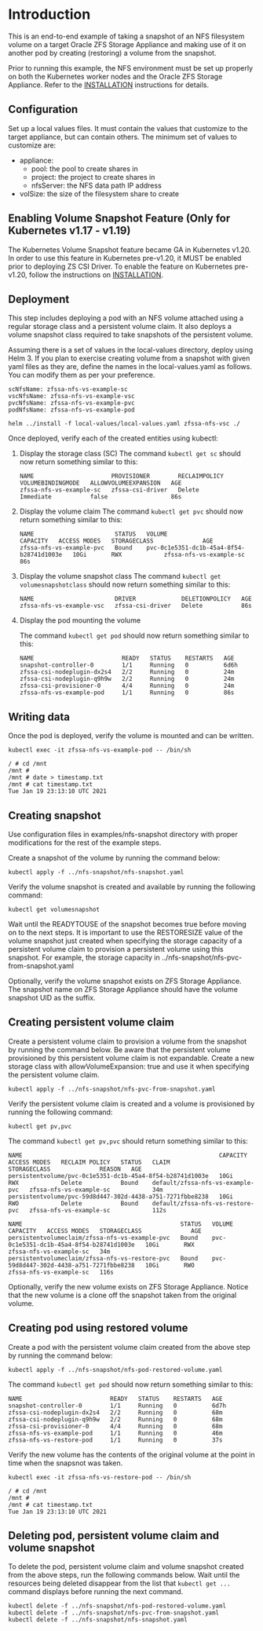 # Introduction

This is an end-to-end example of taking a snapshot of an NFS filesystem
volume on a target Oracle ZFS Storage Appliance and making use of it 
on another pod by creating (restoring) a volume from the snapshot.

Prior to running this example, the NFS environment must be set up properly
on both the Kubernetes worker nodes and the Oracle ZFS Storage Appliance.
Refer to the [INSTALLATION](../../INSTALLATION.md) instructions for details.

## Configuration

Set up a local values files. It must contain the values that customize to the 
target appliance, but can contain others. The minimum set of values to
customize are:

* appliance:
  * pool: the pool to create shares in
  * project: the project to create shares in
  * nfsServer: the NFS data path IP address
* volSize: the size of the filesystem share to create

## Enabling Volume Snapshot Feature (Only for Kubernetes v1.17 - v1.19)

The Kubernetes Volume Snapshot feature became GA in Kubernetes v1.20. In order to use
this feature in Kubernetes pre-v1.20, it MUST be enabled prior to deploying ZS CSI Driver. 
To enable the feature on Kubernetes pre-v1.20, follow the instructions on 
[INSTALLATION](../../INSTALLATION.md).

## Deployment

This step includes deploying a pod with an NFS volume attached using a regular 
storage class and a persistent volume claim. It also deploys a volume snapshot class
required to take snapshots of the persistent volume.

Assuming there is a set of values in the local-values directory, deploy using Helm 3. If you plan to exercise creating volume from a snapshot with given yaml files as they are, define the names in the local-values.yaml as follows. You can modify them as per your preference.
```text
scNfsName: zfssa-nfs-vs-example-sc
vscNfsName: zfssa-nfs-vs-example-vsc
pvcNfsName: zfssa-nfs-vs-example-pvc
podNfsName: zfssa-nfs-vs-example-pod
```

```text
helm ../install -f local-values/local-values.yaml zfssa-nfs-vsc ./
```

Once deployed, verify each of the created entities using kubectl:

1. Display the storage class (SC)
    The command `kubectl get sc` should now return something similar to this:

    ```text
	NAME                      PROVISIONER        RECLAIMPOLICY   VOLUMEBINDINGMODE   ALLOWVOLUMEEXPANSION   AGE
	zfssa-nfs-vs-example-sc   zfssa-csi-driver   Delete          Immediate           false                  86s
    ```
2. Display the volume claim
    The command `kubectl get pvc` should now return something similar to this:
    ```text
	NAME                       STATUS   VOLUME                                     CAPACITY   ACCESS MODES   STORAGECLASS              AGE
	zfssa-nfs-vs-example-pvc   Bound    pvc-0c1e5351-dc1b-45a4-8f54-b28741d1003e   10Gi       RWX            zfssa-nfs-vs-example-sc   86s
    ```
3. Display the volume snapshot class
    The command `kubectl get volumesnapshotclass` should now return something similar to this:
    ```text
	NAME                       DRIVER             DELETIONPOLICY   AGE
	zfssa-nfs-vs-example-vsc   zfssa-csi-driver   Delete           86s
    ```
4. Display the pod mounting the volume

    The command `kubectl get pod` should now return something similar to this:
    ```text
	NAME                         READY   STATUS    RESTARTS   AGE
    snapshot-controller-0        1/1     Running   0          6d6h
    zfssa-csi-nodeplugin-dx2s4   2/2     Running   0          24m
    zfssa-csi-nodeplugin-q9h9w   2/2     Running   0          24m
    zfssa-csi-provisioner-0      4/4     Running   0          24m
    zfssa-nfs-vs-example-pod     1/1     Running   0          86s
    ```

## Writing data

Once the pod is deployed, verify the volume is mounted and can be written. 

```text
kubectl exec -it zfssa-nfs-vs-example-pod -- /bin/sh

/ # cd /mnt
/mnt # 
/mnt # date > timestamp.txt
/mnt # cat timestamp.txt 
Tue Jan 19 23:13:10 UTC 2021
```

## Creating snapshot 

Use configuration files in examples/nfs-snapshot directory with proper modifications 
for the rest of the example steps.

Create a snapshot of the volume by running the command below:

```text
kubectl apply -f ../nfs-snapshot/nfs-snapshot.yaml
```

Verify the volume snapshot is created and available by running the following command:

```text
kubectl get volumesnapshot
```

Wait until the READYTOUSE of the snapshot becomes true before moving on to the next steps. 
It is important to use the RESTORESIZE value of the volume snapshot just created when specifying
the storage capacity of a persistent volume claim to provision a persistent volume using this 
snapshot. For example, the storage capacity in ../nfs-snapshot/nfs-pvc-from-snapshot.yaml

Optionally, verify the volume snapshot exists on ZFS Storage Appliance. The snapshot name
on ZFS Storage Appliance should have the volume snapshot UID as the suffix.

## Creating persistent volume claim 

Create a persistent volume claim to provision a volume from the snapshot by running
the command below. Be aware that the persistent volume provisioned by this persistent volume claim
is not expandable. Create a new storage class with allowVolumeExpansion: true and use it when 
specifying the persistent volume claim.


```text
kubectl apply -f ../nfs-snapshot/nfs-pvc-from-snapshot.yaml
```

Verify the persistent volume claim is created and a volume is provisioned by running the following command:

```text
kubectl get pv,pvc
```

The command `kubectl get pv,pvc` should return something similar to this:
```text
NAME                                                        CAPACITY   ACCESS MODES   RECLAIM POLICY   STATUS   CLAIM                              STORAGECLASS              REASON   AGE
persistentvolume/pvc-0c1e5351-dc1b-45a4-8f54-b28741d1003e   10Gi       RWX            Delete           Bound    default/zfssa-nfs-vs-example-pvc   zfssa-nfs-vs-example-sc            34m
persistentvolume/pvc-59d8d447-302d-4438-a751-7271fbbe8238   10Gi       RWO            Delete           Bound    default/zfssa-nfs-vs-restore-pvc   zfssa-nfs-vs-example-sc            112s

NAME                                             STATUS   VOLUME                                     CAPACITY   ACCESS MODES   STORAGECLASS              AGE
persistentvolumeclaim/zfssa-nfs-vs-example-pvc   Bound    pvc-0c1e5351-dc1b-45a4-8f54-b28741d1003e   10Gi       RWX            zfssa-nfs-vs-example-sc   34m
persistentvolumeclaim/zfssa-nfs-vs-restore-pvc   Bound    pvc-59d8d447-302d-4438-a751-7271fbbe8238   10Gi       RWO            zfssa-nfs-vs-example-sc   116s
```

Optionally, verify the new volume exists on ZFS Storage Appliance. Notice that the new
volume is a clone off the snapshot taken from the original volume.

## Creating pod using restored volume

Create a pod with the persistent volume claim created from the above step by running the command below:

```text
kubectl apply -f ../nfs-snapshot/nfs-pod-restored-volume.yaml
```

The command `kubectl get pod` should now return something similar to this:
```text
NAME                         READY   STATUS    RESTARTS   AGE
snapshot-controller-0        1/1     Running   0          6d7h
zfssa-csi-nodeplugin-dx2s4   2/2     Running   0          68m
zfssa-csi-nodeplugin-q9h9w   2/2     Running   0          68m
zfssa-csi-provisioner-0      4/4     Running   0          68m
zfssa-nfs-vs-example-pod     1/1     Running   0          46m
zfssa-nfs-vs-restore-pod     1/1     Running   0          37s
```

Verify the new volume has the contents of the original volume at the point in time 
when the snapsnot was taken.

```text
kubectl exec -it zfssa-nfs-vs-restore-pod -- /bin/sh

/ # cd /mnt
/mnt # 
/mnt # cat timestamp.txt 
Tue Jan 19 23:13:10 UTC 2021
```

## Deleting pod, persistent volume claim and volume snapshot

To delete the pod, persistent volume claim and volume snapshot created from the above steps,
run the following commands below. Wait until the resources being deleted disappear from
the list that `kubectl get ...` command displays before running the next command.

```text
kubectl delete -f ../nfs-snapshot/nfs-pod-restored-volume.yaml
kubectl delete -f ../nfs-snapshot/nfs-pvc-from-snapshot.yaml
kubectl delete -f ../nfs-snapshot/nfs-snapshot.yaml
```
